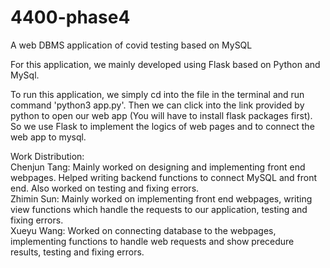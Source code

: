 # 4400-phase4
A web DBMS application of covid testing based on MySQL

For this application, we mainly developed using Flask based on Python and MySql.

To run this application, we simply cd into the file in the terminal and run command 'python3 app.py'. Then we can click into the link provided by python to open our web app (You will have to install flask packages first). So we use Flask to implement the logics of web pages and to connect the web app to mysql.

Work Distribution:  
  Chenjun Tang: Mainly worked on designing and implementing front end webpages. Helped writing backend functions to connect MySQL and front end. Also worked on testing and fixing errors.  
  Zhimin Sun: Mainly worked on implementing front end webpages, writing view functions which handle the requests to our application, testing and fixing errors.  
  Xueyu Wang: Worked on connecting database to the webpages, implementing functions to handle web requests and show precedure results, testing and fixing errors.   
